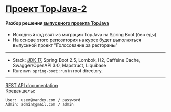 [Проект TopJava-2](https://javaops.ru/view/topjava2)
===============================

#### Разбор решения [выпускного проекта TopJava](https://github.com/JavaOPs/topjava/blob/master/graduation.md)
- Исходный код взят из миграции TopJava на Spring Boot (без еды)
- На основе этого репозитория на курсе будет выполняться выпускной проект "Голосование за рестораны"

-------------------------------------------------------------
- Stack: [JDK 17](http://jdk.java.net/17/), Spring Boot 2.5, Lombok, H2, Caffeine Cache, Swagger/OpenAPI 3.0, Mapstruct, Liquibase 
- Run: `mvn spring-boot:run` in root directory.
-----------------------------------------------------
[REST API documentation](http://localhost:8080/swagger-ui.html)  
Креденшелы:
```
User:  user@yandex.com / password
Admin: admin@gmail.com / admin
```